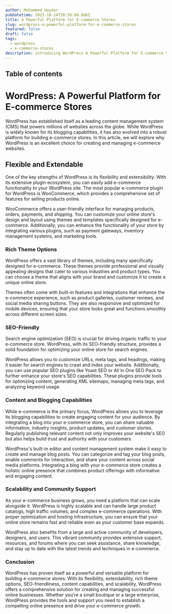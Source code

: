 ```yaml
---
author: Mohammed Haydar
pubDatetime: 2023-10-14T20:59:04.866Z
title: A Powerful Platform for E-commerce Stores
slug: wordpress-a-powerful-platform-for-e-commerce-stores
featured: false
draft: false
tags:
  - wordpress
  - e-commerce-stores
description: introducing WordPress A Powerful Platform for E-commerce Stores for blog posts.
---
```


## Table of contents

# WordPress: A Powerful Platform for E-commerce Stores

WordPress has established itself as a leading content management system (CMS) that powers millions of websites across the globe. While WordPress is widely known for its blogging capabilities, it has also evolved into a robust platform for building e-commerce stores. In this article, we will explore why WordPress is an excellent choice for creating and managing e-commerce websites.

## Flexible and Extendable

One of the key strengths of WordPress is its flexibility and extensibility. With its extensive plugin ecosystem, you can easily add e-commerce functionality to your WordPress site. The most popular e-commerce plugin for WordPress is WooCommerce, which provides a comprehensive set of features for selling products online.

WooCommerce offers a user-friendly interface for managing products, orders, payments, and shipping. You can customize your online store's design and layout using themes and templates specifically designed for e-commerce. Additionally, you can enhance the functionality of your store by integrating various plugins, such as payment gateways, inventory management systems, and marketing tools.

### Rich Theme Options

WordPress offers a vast library of themes, including many specifically designed for e-commerce. These themes provide professional and visually appealing designs that cater to various industries and product types. You can choose a theme that aligns with your brand and customize it to create a unique online store.

Themes often come with built-in features and integrations that enhance the e-commerce experience, such as product galleries, customer reviews, and social media sharing buttons. They are also responsive and optimized for mobile devices, ensuring that your store looks great and functions smoothly across different screen sizes.

### SEO-Friendly

Search engine optimization (SEO) is crucial for driving organic traffic to your e-commerce store. WordPress, with its SEO-friendly structure, provides a solid foundation for optimizing your online store for search engines.

WordPress allows you to customize URLs, meta tags, and headings, making it easier for search engines to crawl and index your website. Additionally, you can use popular SEO plugins like Yoast SEO or All in One SEO Pack to further enhance your store's SEO capabilities. These plugins provide tools for optimizing content, generating XML sitemaps, managing meta tags, and analyzing keyword usage.

### Content and Blogging Capabilities

While e-commerce is the primary focus, WordPress allows you to leverage its blogging capabilities to create engaging content for your audience. By integrating a blog into your e-commerce store, you can share valuable information, industry insights, product updates, and customer stories. Regularly publishing relevant content not only improves your website's SEO but also helps build trust and authority with your customers.

WordPress's built-in editor and content management system make it easy to create and manage blog posts. You can categorize and tag your blog posts, enable comments for interaction, and share your content across social media platforms. Integrating a blog with your e-commerce store creates a holistic online presence that combines product offerings with informative and engaging content.

### Scalability and Community Support

As your e-commerce business grows, you need a platform that can scale alongside it. WordPress is highly scalable and can handle large product catalogs, high traffic volumes, and complex e-commerce operations. With proper optimization and hosting infrastructure, you can ensure that your online store remains fast and reliable even as your customer base expands.

WordPress also benefits from a large and active community of developers, designers, and users. This vibrant community provides extensive support, resources, and forums where you can seek assistance, share knowledge, and stay up to date with the latest trends and techniques in e-commerce.

### Conclusion

WordPress has proven itself as a powerful and versatile platform for building e-commerce stores. With its flexibility, extendability, rich theme options, SEO-friendliness, content capabilities, and scalability, WordPress offers a comprehensive solution for creating and managing successful online businesses. Whether you're a small boutique or a large enterprise, WordPress provides the tools and support you need to establish a compelling online presence and drive your e-commerce growth.
